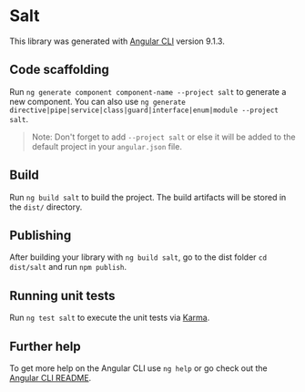 # Salt

This library was generated with [Angular CLI](https://github.com/angular/angular-cli) version 9.1.3.

## Code scaffolding

Run `ng generate component component-name --project salt` to generate a new component. You can also use `ng generate directive|pipe|service|class|guard|interface|enum|module --project salt`.
> Note: Don't forget to add `--project salt` or else it will be added to the default project in your `angular.json` file. 

## Build

Run `ng build salt` to build the project. The build artifacts will be stored in the `dist/` directory.

## Publishing

After building your library with `ng build salt`, go to the dist folder `cd dist/salt` and run `npm publish`.

## Running unit tests

Run `ng test salt` to execute the unit tests via [Karma](https://karma-runner.github.io).

## Further help

To get more help on the Angular CLI use `ng help` or go check out the [Angular CLI README](https://github.com/angular/angular-cli/blob/master/README.md).
